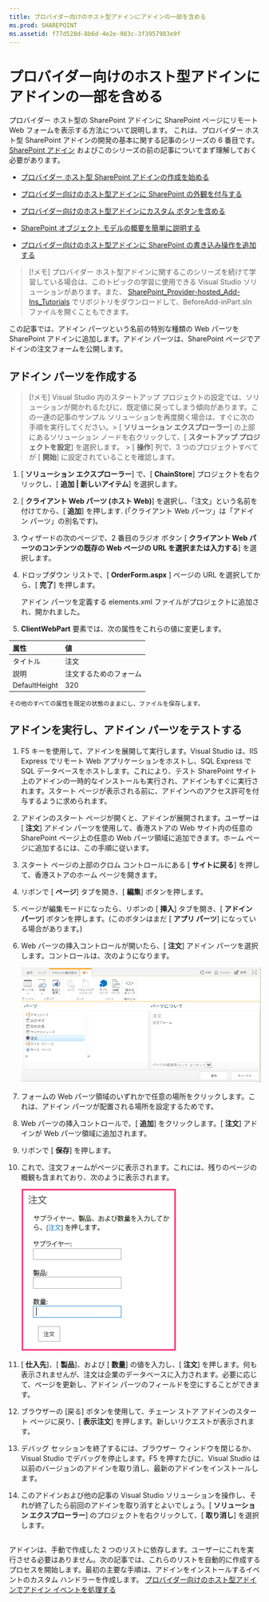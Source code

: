 ```yaml
---
title: プロバイダー向けのホスト型アドインにアドインの一部を含める
ms.prod: SHAREPOINT
ms.assetid: f77d528d-8b6d-4e2e-983c-3f3957983e9f
---
```



# プロバイダー向けのホスト型アドインにアドインの一部を含める
プロバイダー ホスト型の SharePoint アドインに SharePoint ページにリモート Web フォームを表示する方法について説明します。
これは、プロバイダー ホスト型 SharePoint アドインの開発の基本に関する記事のシリーズの 6 番目です。 [SharePoint アドイン](sharepoint-add-ins.md) およびこのシリーズの前の記事についてまず理解しておく必要があります。
  
    
    


-  [プロバイダー ホスト型 SharePoint アドインの作成を始める](get-started-creating-provider-hosted-sharepoint-add-ins.md)
    
  
-  [プロバイダー向けのホスト型アドインに SharePoint の外観を付与する](give-your-provider-hosted-add-in-the-sharepoint-look-and-feel.md)
    
  
-  [プロバイダー向けのホスト型アドインにカスタム ボタンを含める](include-a-custom-button-in-the-provider-hosted-add-in.md)
    
  
-  [SharePoint オブジェクト モデルの概要を簡単に説明する](get-a-quick-overview-of-the-sharepoint-object-model.md)
    
  
-  [プロバイダー向けのホスト型アドインに SharePoint の書き込み操作を追加する](add-sharepoint-write-operations-to-the-provider-hosted-add-in.md)
    
  

> [!メモ]
> プロバイダー ホスト型アドインに関するこのシリーズを続けて学習している場合は、このトピックの学習に使用できる Visual Studio ソリューションがあります。また、 [SharePoint_Provider-hosted_Add-Ins_Tutorials](https://github.com/OfficeDev/SharePoint_Provider-hosted_Add-ins_Tutorials) でリポジトリをダウンロードして、BeforeAdd-inPart.sln ファイルを開くこともできます。
  
    
    

この記事では、アドイン パーツという名前の特別な種類の Web パーツを SharePoint アドインに追加します。アドイン パーツは、SharePoint ページでアドインの注文フォームを公開します。
## アドイン パーツを作成する


  
    
    

> [!メモ]
>  Visual Studio 内のスタートアップ プロジェクトの設定では、ソリューションが開かれるたびに、既定値に戻ってしまう傾向があります。この一連の記事のサンプル ソリューションを再度開く場合は、すぐに次の手順を実行してください。>  [ **ソリューション エクスプローラー**] の上部にあるソリューション ノードを右クリックして、[ **スタートアップ プロジェクトを設定**] を選択します。 >  [ **操作**] 列で、3 つのプロジェクトすべてが [ **開始**] に設定されていることを確認します。 
  
    
    


1. [ **ソリューション エクスプローラー**] で、[ **ChainStore**] プロジェクトを右クリックし、[ **追加 | 新しいアイテム**] を選択します。
    
  
2. [ **クライアント Web パーツ (ホスト Web)**] を選択し、「注文」という名前を付けてから、[ **追加**] を押します. (「クライアント Web パーツ」は「アドイン パーツ」の別名です)。
    
  
3. ウィザードの次のページで、2 番目のラジオ ボタン [ **クライアント Web パーツのコンテンツの既存の Web ページの URL を選択または入力する**] を選択します。
    
  
4. ドロップダウン リストで、[ **OrderForm.aspx** ] ページの URL を選択してから、[ **完了**] を押します。
    
    アドイン パーツを定義する elements.xml ファイルがプロジェクトに追加され、開かれました。
    
  
5. **ClientWebPart** 要素では、次の属性をこれらの値に変更します。
    

|**属性**|**値**|
|:-----|:-----|
|タイトル  <br/> |注文  <br/> |
|説明  <br/> |注文するためのフォーム  <br/> |
|DefaultHeight  <br/> |320  <br/> |
   

    その他のすべての属性を既定の状態のままにし、ファイルを保存します。
    
  

## アドインを実行し、アドイン パーツをテストする


  
    
    

1. F5 キーを使用して、アドインを展開して実行します。Visual Studio は、IIS Express でリモート Web アプリケーションをホストし、SQL Express で SQL データベースをホストします。これにより、テスト SharePoint サイト上のアドインの一時的なインストールも実行され、アドインもすぐに実行されます。スタート ページが表示される前に、アドインへのアクセス許可を付与するように求められます。
    
  
2. アドインのスタート ページが開くと、アドインが展開されます。ユーザーは [ **注文**] アドイン パーツを使用して、香港ストアの Web サイト内の任意の SharePoint ページ上の任意の Web パーツ領域に追加できます。ホーム ページに追加するには、この手順に従います。
    
1. スタート ページの上部のクロム コントロールにある [ **サイトに戻る**] を押して、香港ストアのホーム ページを開きます。
    
  
2. リボンで [ **ページ**] タブを開き、[ **編集**] ボタンを押します。
    
  
3. ページが編集モードになったら、リボンの [ **挿入**] タブを開き、[ **アドイン パーツ**] ボタンを押します。(このボタンはまだ [ **アプリ パーツ**] になっている場合があります。)
    
  
4. Web パーツの挿入コントロールが開いたら、[ **注文**] アドイン パーツを選択します。コントロールは、次のようになります。
    
     ![SharePoint の Web パーツの挿入コントロールです。「注文」という部分が強調表示されています。その名前と説明が右側のボックスに表示されています。](images/aae61f89-2e9e-4808-8b0c-2439dad7c701.PNG)
  

  

  
5. フォームの Web パーツ領域のいずれかで任意の場所をクリックします。これは、アドイン パーツが配置される場所を設定するためです。 
    
  
6. Web パーツの挿入コントロールで、[ **追加**] をクリックします。[ **注文**] アドインが Web パーツ領域に追加されます。
    
  
7. リボンで [ **保存**] を押します。
    
  
3. これで、注文フォームがページに表示されます。これには、残りのページの概観も含まれており、次のように表示されます。 
    
     ![製品、仕入先、数量のテキスト ボックスがあるページの注文アドイン部分です。[注文] ボタンもあります。](images/beae2e3c-c1f4-4334-8ab8-0c42252cb2a2.PNG)
  

  

  
4. [ **仕入先**]、[ **製品**]、および [ **数量**] の値を入力し、[ **注文**] を押します。何も表示されませんが、注文は企業のデータベースに入力されます。必要に応じて、ページを更新し、アドイン パーツのフィールドを空にすることができます。
    
  
5. ブラウザーの [戻る] ボタンを使用して、チェーン ストア アドインのスタート ページに戻り、[ **表示注文**] を押します。新しいリクエストが表示されます。
    
  
6. デバッグ セッションを終了するには、ブラウザー ウィンドウを閉じるか、Visual Studio でデバッグを停止します。F5 を押すたびに、Visual Studio は以前のバージョンのアドインを取り消し、最新のアドインをインストールします。
    
  
7. このアドインおよび他の記事の Visual Studio ソリューションを操作し、それが終了したら前回のアドインを取り消すとよいでしょう。[ **ソリューション エクスプローラー**] のプロジェクトを右クリックして、[ **取り消し**] を選択します。
    
  

## 
<a name="Nextsteps"> </a>

 アドインは、手動で作成した 2 つのリストに依存します。ユーザーにこれを実行させる必要はありません。次の記事では、これらのリストを自動的に作成するプロセスを開始します。最初の主要な手順は、アドインをインストールするイベントのカスタム ハンドラーを作成します。 [プロバイダー向けのホスト型アドインでアドイン イベントを処理する](handle-add-in-events-in-the-provider-hosted-add-in.md)
  
    
    

